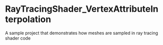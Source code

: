 # RayTracingShader_VertexAttributeInterpolation
A sample project that demonstrates how meshes are sampled in ray tracing shader code
